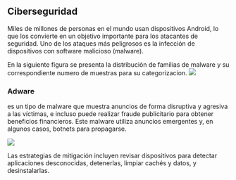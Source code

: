 ## Ciberseguridad

Miles de millones de personas en el mundo usan dispositivos Android, lo que los convierte en un objetivo importante para los atacantes de seguridad. Uno de los ataques más peligrosos es la infección de dispositivos con software malicioso (malware).

En la siguiente figura se presenta la distribución de familias de malware y su correspondiente  numero de muestras para su categorizacion.
![](http://www.plantuml.com/plantuml/png/lPEnRjim48PtFiKX7ReeWwB8RfSYYT5kMUpLovba54RKKJXI2DmW3zIXKn_1BrPGf1IdKDQk___nJlm8YHiVaCFGMV4PDeuUJ3CmIdFwGw0qQ1-CTT0Z8tJwoJ4oM8pnwLSm4eLl3SMs0zOo83LMmui0k4FPDkm6KXjd7SEdksgp_hwAZMEbEQK7Yx8L03ySXVV9DXrbqWnbdP6T-QcXl1AlPskbHU__xqh_YCez6shW0QtNPuqrfCEnr-0uF3eHbMBGZUFJRuIU3KdJenNfco_kqJuZwuavNW1ww58uPV0YNkEStN2GyoWVdoQ381s1H0f6eHhpGVl0wASjjofYUohNHRsknnquHXCGlIddU4zLKNsjHkAGipU6MaDDH5RrbuoCqKHiaRphqgggkAvN8yHpEdF6jucgYx9AepXd4xExtsKtUohBuleg3VETpvUUmVuuRwpItNoAehEjjYYD8-r1KuYg5Xu3Zk3VkHN_li3bvRTi31QxoTL7xQXfkNpJyq6VnIotPpuMwsG2XBZHfE8V_XS0)

### Adware 

es un tipo de malware que muestra anuncios de forma disruptiva y agresiva a las víctimas, e incluso puede realizar fraude publicitario para obtener beneficios financieros. Este malware utiliza anuncios emergentes y, en algunos casos, botnets para propagarse. 

![](https://drive.google.com/uc?export=view&id=1Y2yxDotB47i7oQVRh-dAYOdTD9KcFqJp)

 Las estrategias de mitigación incluyen revisar dispositivos para detectar aplicaciones desconocidas, detenerlas, limpiar cachés y datos, y desinstalarlas.
